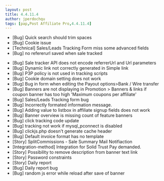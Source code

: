 ```yaml
---
layout: post
title: 4.4.11.4
author: jperdochqu
tags: [pap,Post Affiliate Pro,4.4.11.4]
---
```


- [Bug] Quick search should trim spaces
- [Bug] Cookie issue
- [Technical] Sales/Leads Tracking Form miss some advanced fields
- [Bug] no refererurl saved when sale tracked

<!--more-->

- [Bug] Sale tracker API does not encode referrerUrl and Url parameters
- [Bug] Dynamic link not correctly generated in Simple link
- [Bug] P3P policy is not used in tracking scripts
- [Bug] Cookie domain setting does not work
- [Bug] Bug in form when editing the Payout options&gt;Bank / Wire transfer
- [Bug] Banners are not displaying in Promotion &gt; Banners &amp; links if coupon banner has too high 'Maximum coupons per affiliate'
- [Bug] Sales/Leads Tracking form bug
- [Bug] Incorrectly formated information message.
- [Bug] Adding value to listbox in affiliate signup fields does not work
- [Bug] Banner overview is missing count of feature banners
- [Bug] click tracking code update
- [Bug] tracking not work if mysql_pconnect is disabled
- [Bug] clickjs.php doesn't generate cache header
- [Bug] Default invoice format has no template
- [Story] SplitCommissions - Sale Summary Mail Notifiaction
- [Integration-method] Integration for Solid Trust Pay demanded.
- [Story] Possibility to remove description from banner text link
- [Story] Password constraints
- [Story] Daily report
- [Bug] Daily report bug
- [Bug] random js error while reload after save of banner
